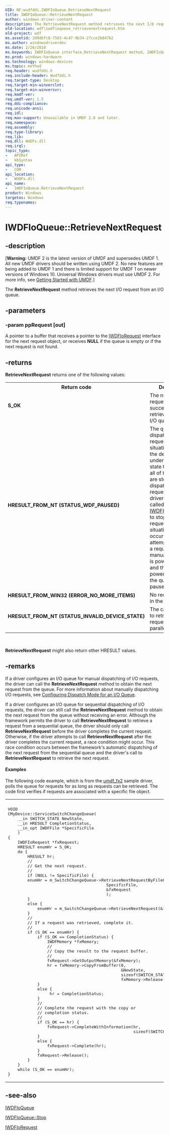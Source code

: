 ```yaml
---
UID: NF:wudfddi.IWDFIoQueue.RetrieveNextRequest
title: IWDFIoQueue::RetrieveNextRequest
author: windows-driver-content
description: The RetrieveNextRequest method retrieves the next I/O request from an I/O queue.
old-location: wdf\iwdfioqueue_retrievenextrequest.htm
old-project: wdf
ms.assetid: 2d9dbfc8-7563-4c47-9b34-27cce2b847b2
ms.author: windowsdriverdev
ms.date: 2/26/2018
ms.keywords: IWDFIoQueue interface,RetrieveNextRequest method, IWDFIoQueue.RetrieveNextRequest, IWDFIoQueue::RetrieveNextRequest, RetrieveNextRequest, RetrieveNextRequest method, RetrieveNextRequest method,IWDFIoQueue interface, UMDFQueueObjectRef_d76f57ad-f8d5-4a09-861f-26c6d5e6a709.xml, umdf.iwdfioqueue_retrievenextrequest, wdf.iwdfioqueue_retrievenextrequest, wudfddi/IWDFIoQueue::RetrieveNextRequest
ms.prod: windows-hardware
ms.technology: windows-devices
ms.topic: method
req.header: wudfddi.h
req.include-header: Wudfddi.h
req.target-type: Desktop
req.target-min-winverclnt: 
req.target-min-winversvr: 
req.kmdf-ver: 
req.umdf-ver: 1.5
req.ddi-compliance: 
req.unicode-ansi: 
req.idl: 
req.max-support: Unavailable in UMDF 2.0 and later.
req.namespace: 
req.assembly: 
req.type-library: 
req.lib: 
req.dll: WUDFx.dll
req.irql: 
topic_type:
-	APIRef
-	kbSyntax
api_type:
-	COM
api_location:
-	WUDFx.dll
api_name:
-	IWDFIoQueue.RetrieveNextRequest
product: Windows
targetos: Windows
req.typenames: 
---
```


# IWDFIoQueue::RetrieveNextRequest


## -description


<p class="CCE_Message">[<b>Warning:</b> UMDF 2 is the latest version of UMDF and supersedes UMDF 1.  All new UMDF drivers should be written using UMDF 2.  No new features are being added to UMDF 1 and there is limited support for UMDF 1 on newer versions of Windows 10.  Universal Windows drivers must use UMDF 2.  For more info, see <a href="https://docs.microsoft.com/en-us/windows-hardware/drivers/wdf/getting-started-with-umdf-version-2">Getting Started with UMDF</a>.]

The <b>RetrieveNextRequest</b> method retrieves the next I/O request from an I/O queue.


## -parameters




### -param ppRequest [out]

A pointer to a buffer that receives a pointer to the <a href="https://msdn.microsoft.com/library/windows/hardware/ff558985">IWDFIoRequest</a> interface for the next request object, or receives <b>NULL</b> if the queue is empty or if the next request is not found.


## -returns



<b>RetrieveNextRequest</b> returns one of the following values:

<table>
<tr>
<th>Return code</th>
<th>Description</th>
</tr>
<tr>
<td width="40%">
<dl>
<dt><b>S_OK</b></dt>
</dl>
</td>
<td width="60%">
The next I/O request was successfully retrieved from the I/O queue.

</td>
</tr>
<tr>
<td width="40%">
<dl>
<dt><b>HRESULT_FROM_NT (STATUS_WDF_PAUSED)</b></dt>
</dl>
</td>
<td width="60%">
The queue is not dispatching requests. This situation occurs if the device undergoes a power state transition and all of the queues are stopped from dispatching requests or if the driver explicitly called <a href="https://msdn.microsoft.com/library/windows/hardware/ff558980">IWDFIoQueue::Stop</a> to stop dispatching requests. This situation can also occur if the driver attempts to remove a request from a manual queue that is power managed and that is powered down or if the queue is paused.

</td>
</tr>
<tr>
<td width="40%">
<dl>
<dt><b>HRESULT_FROM_WIN32 (ERROR_NO_MORE_ITEMS)</b></dt>
</dl>
</td>
<td width="60%">
No requests were in the queue.

</td>
</tr>
<tr>
<td width="40%">
<dl>
<dt><b>HRESULT_FROM_NT (STATUS_INVALID_DEVICE_STATE)</b></dt>
</dl>
</td>
<td width="60%">
The call was made to retrieve the request from a parallel queue.

</td>
</tr>
</table>
 

<b>RetrieveNextRequest</b> might also return other HRESULT values.




## -remarks



If a driver configures an I/O queue for manual dispatching of I/O requests, the driver can call the <b>RetrieveNextRequest</b> method to obtain the next request from the queue. For more information about manually dispatching I/O requests, see <a href="https://docs.microsoft.com/en-us/windows-hardware/drivers/wdf/configuring-dispatch-mode-for-an-i-o-queue">Configuring Dispatch Mode for an I/O Queue</a>.

If a driver configures an I/O queue for sequential dispatching of I/O requests, the driver can still call the <b>RetrieveNextRequest</b> method to obtain the next request from the queue without receiving an error. Although the framework permits the driver to call <b>RetrieveNextRequest</b> to retrieve a request from a sequential queue, the driver should only call <b>RetrieveNextRequest</b> before the driver completes the current request. Otherwise, if the driver attempts to call <b>RetrieveNextRequest</b> after the driver completes the current request, a race condition might occur. This race condition occurs between the framework's automatic dispatching of the next request from the sequential queue and the driver's call to <b>RetrieveNextRequest</b> to retrieve the next request. 


#### Examples

The following code example, which is from the <a href="http://go.microsoft.com/fwlink/p/?linkid=256202">umdf_fx2</a> sample driver, polls the queue for requests for as long as requests can be retrieved. The code first verifies if requests are associated with a specific file object.

<div class="code"><span codelanguage=""><table>
<tr>
<th></th>
</tr>
<tr>
<td>
<pre>VOID
CMyDevice::ServiceSwitchChangeQueue(
    __in SWITCH_STATE NewState,
    __in HRESULT CompletionStatus,
    __in_opt IWDFFile *SpecificFile
    )
{
    IWDFIoRequest *fxRequest;
    HRESULT enumHr = S_OK;
    do {
        HRESULT hr;
        //
        // Get the next request.
        //
        if (NULL != SpecificFile) {
        enumHr = m_SwitchChangeQueue-&gt;RetrieveNextRequestByFileObject(
                                        SpecificFile,
                                        &amp;fxRequest
                                        );
        }
        else {
            enumHr = m_SwitchChangeQueue-&gt;RetrieveNextRequest(&amp;fxRequest);
        }
        //
        // If a request was retrieved, complete it.
        //
        if (S_OK == enumHr) {
            if (S_OK == CompletionStatus) {
                IWDFMemory *fxMemory;
                //
                // Copy the result to the request buffer.
                //
                fxRequest-&gt;GetOutputMemory(&amp;fxMemory);
                hr = fxMemory-&gt;CopyFromBuffer(0, 
                                              &amp;NewState, 
                                              sizeof(SWITCH_STATE));
                                              fxMemory-&gt;Release();
            }
            else {
                 hr = CompletionStatus;
            }
            //
            // Complete the request with the copy or 
            // completion status.
            //
            if (S_OK == hr) {
                fxRequest-&gt;CompleteWithInformation(hr, 
                                                   sizeof(SWITCH_STATE));
            }
            else {
                fxRequest-&gt;Complete(hr);
            }
            fxRequest-&gt;Release();
        }
    }
    while (S_OK == enumHr);
}</pre>
</td>
</tr>
</table></span></div>



## -see-also




<a href="https://msdn.microsoft.com/library/windows/hardware/ff558943">IWDFIoQueue</a>



<a href="https://msdn.microsoft.com/library/windows/hardware/ff558980">IWDFIoQueue::Stop</a>



<a href="https://msdn.microsoft.com/library/windows/hardware/ff558985">IWDFIoRequest</a>
 

 

